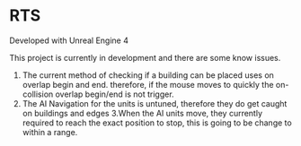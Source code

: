 # RTS

Developed with Unreal Engine 4

This project is currently in development and there are some know issues.
1. The current method of checking if a building can be placed uses on overlap begin and end. therefore, if the mouse moves to quickly the on-collision overlap begin/end is not trigger.
2. The AI Navigation for the units is untuned, therefore they do get caught on buildings and edges
3.When the AI units move, they currently required to reach the exact position to stop, this is going to be change to within a range.

